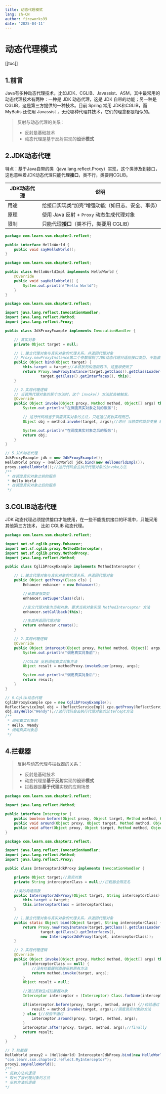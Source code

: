 ```yaml
---
title: 动态代理模式
lang: zh-CN
author: fireworks99
date: '2025-04-11'
---
```


# 动态代理模式

[[toc]]

## 1.前言

Java有多种动态代理技术，比如JDK、CGLIB、Javassist、ASM，其中最常用的动态代理技术有两种：一种是 JDK 动态代理，这是 JDK 自带的功能；另一种是 CGLIB，这是第三方提供的一种技术。目前 Spring 常用 JDK和CGLIB，而 MyBatis 还使用 Javassist ，无论哪种代理其技术，它们的理念都是相似的。

> 反射与动态代理的关系：
>
> * 反射是基础技术
> * 动态代理是基于反射实现的**设计模式**



## 2.JDK动态代理

特点：基于Java自带的类（java.lang.reflect.Proxy）实现，这个类涉及到接口，这也意味着JDK动态代理只能代理**接口**，类不行，类要用CGLIB。

| JDK动态代理 | 说明                                             |
| ----------- | ------------------------------------------------ |
| 用途        | 给接口实现类“加壳”增强功能（如日志、安全、事务） |
| 原理        | 使用 Java 反射 + `Proxy` 动态生成代理对象        |
| 限制        | 只能代理**接口**（类不行，类要用 CGLIB）         |



~~~java
package com.learn.ssm.chapter2.reflect;

public interface HelloWorld {
    public void sayHelloWorld();
}
~~~



~~~java
package com.learn.ssm.chapter2.reflect;

public class HelloWorldImpl implements HelloWorld {
    @Override
    public void sayHelloWorld() {
        System.out.println("Hello World");
    }
}
~~~



~~~java
package com.learn.ssm.chapter2.reflect;

import java.lang.reflect.InvocationHandler;
import java.lang.reflect.Method;
import java.lang.reflect.Proxy;

public class JdkProxyExample implements InvocationHandler {

    // 真实对象
    private Object target = null;

    // 1.建立代理对象与真实对象的代理关系，并返回代理对象
    // Proxy.newProxyInstance第二个参数限制了JDK动态代理只适应接口类型，不能直接代理类
    public Object bind(Object target) {
        this.target = target;//本该放到构造函数中，这里顺便做了
        return Proxy.newProxyInstance(target.getClass().getClassLoader(),
                target.getClass().getInterfaces(), this);
    }

    // 2.实现代理逻辑
    // 当调用代理对象的某个方法时，这个 invoke() 方法就会被触发。
    @Override
    public Object invoke(Object proxy, Method method, Object[] args) throws Throwable {
        System.out.println("在调度真实对象之前的服务");

        // 这行代码相当于调度真实对象的方法，只是通过反射实现而已。
        Object obj = method.invoke(target, args);//访问 当前类的成员变量 时，可省略this

        System.out.println("在调度真实对象之后的服务");
        return obj;
    }
}
~~~



~~~java
// 5.JDK动态代理
JdkProxyExample jdk = new JdkProxyExample();
HelloWorld proxy = (HelloWorld) jdk.bind(new HelloWorldImpl());
proxy.sayHelloWorld();//这行代码会去执行代理对象的invoke方法
/**
 * 在调度真实对象之前的服务
 * Hello World
 * 在调度真实对象之后的服务
 */
~~~



## 3.CGLIB动态代理

JDK 动态代理必须提供接口才能使用，在一些不能提供接口的环境中，只能采用其他第三方技术， 比如 CGLIB 动态代理。

~~~java
package com.learn.ssm.chapter2.reflect;

import net.sf.cglib.proxy.Enhancer;
import net.sf.cglib.proxy.MethodInterceptor;
import net.sf.cglib.proxy.MethodProxy;
import java.lang.reflect.Method;

public class CglibProxyExample implements MethodInterceptor {

    // 1.建立代理对象与真实对象的代理关系，并返回代理对象
    public Object getProxy(Class cls) {
        Enhancer enhancer = new Enhancer();

        //设置增强类型
        enhancer.setSuperclass(cls);

        //定义代理对象为当前对象，要求当前对象实现 MethodInterceptor 方法
        enhancer.setCallback(this);

        //生成并返回代理对象
        return enhancer.create();
    }

    // 2.实现代理逻辑
    @Override
    public Object intercept(Object proxy, Method method, Object[] args, MethodProxy methodProxy) throws Throwable {
        System.out.println("调用真实对象前");

        //CGLIB 反射调用真实对象方法
        Object result = methodProxy.invokeSuper(proxy, args);

        System.out.println("调用真实对象后");
        return result;
    }
}
~~~



~~~java
// 6.Cglib动态代理
CglibProxyExample cpe = new CglibProxyExample();
ReflectServiceImpl obj = (ReflectServiceImpl) cpe.getProxy(ReflectServiceImpl.class);
obj.sayHello("Wendy");//这行代码会去执行代理对象的intercept方法
/**
 * 调用真实对象前
 * Hello, Wendy
 * 调用真实对象后
 */
~~~



## 4.拦截器

> 反射与动态代理与拦截器的关系：
>
> * 反射是基础技术
> * 动态代理是**基于反射**实现的**设计模式**
> * 拦截器是**基于代理**实现的应用场景

~~~java
package com.learn.ssm.chapter2.reflect;

import java.lang.reflect.Method;

public interface Interceptor {
    public boolean before(Object proxy, Object target, Method method, Object[] args);
    public void around(Object proxy, Object target, Method method, Object[] args);
    public void after(Object proxy, Object target, Method method, Object[] args);
}
~~~



~~~java
package com.learn.ssm.chapter2.reflect;

import java.lang.reflect.InvocationHandler;
import java.lang.reflect.Method;
import java.lang.reflect.Proxy;

public class InterceptorJdkProxy implements InvocationHandler {

    private Object target;//真实对象
    private String interceptorClass = null;//拦截器全限定名

    //类的构造函数
    public InterceptorJdkProxy(Object target, String interceptorClass) {
        this.target = target;
        this.interceptorClass = interceptorClass;
    }

    // 1.建立代理对象与真实对象的代理关系，并返回代理对象
    public static Object bind(Object target, String interceptorClass) {
        return Proxy.newProxyInstance(target.getClass().getClassLoader(),
                target.getClass().getInterfaces(),
                new InterceptorJdkProxy(target, interceptorClass));
    }

    // 2.实现代理逻辑
    @Override
    public Object invoke(Object proxy, Method method, Object[] args) throws Throwable {
        if(interceptorClass == null) {
            //没有拦截器则直接反射原有方法
            return method.invoke(target, args);
        }
        Object result = null;

        //通过反射生成拦截器对象
        Interceptor interceptor = (Interceptor) Class.forName(interceptorClass).newInstance();

        if(interceptor.before(proxy, target, method, args)) {//校验通过
            result = method.invoke(target, args);//调度真实对象的方法
        } else {//校验不通过
            interceptor.around(proxy, target, method, args);
        }
        interceptor.after(proxy, target, method, args);//finally
        return result;
    }
}
~~~



~~~java
// 7.拦截器
HelloWorld proxy2 = (HelloWorld) InterceptorJdkProxy.bind(new HelloWorldImpl(),
"com.learn.ssm.chapter2.reflect.MyInterceptor");
proxy2.sayHelloWorld();
/**
* 反射方法前逻辑
* 取代了被代理对象的方法
* 反射方法后逻辑
*/
~~~

